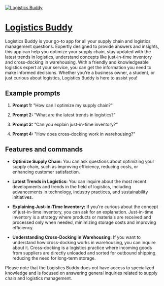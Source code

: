 [![Logistics Buddy](https://files.oaiusercontent.com/file-1CJOVLgYk9AaVRXKgsYkAX1W?se=2123-10-17T19%3A43%3A58Z&sp=r&sv=2021-08-06&sr=b&rscc=max-age%3D31536000%2C%20immutable&rscd=attachment%3B%20filename%3D1cdd9e62-2fb3-4e5e-bd80-7b74a656bb20.png&sig=OMg1q7W%2BfLs6PE4XNUNrfazeZJuoho1rxhvGb5xUFLE%3D)](https://chat.openai.com/g/g-Rbk6mQ5E7-logistics-buddy)

# [Logistics Buddy](https://chat.openai.com/g/g-Rbk6mQ5E7-logistics-buddy)

Logistics Buddy is your go-to app for all your supply chain and logistics management questions. Expertly designed to provide answers and insights, this app can help you optimize your supply chain, stay updated with the latest trends in logistics, understand concepts like just-in-time inventory and cross-docking in warehousing. With a friendly and knowledgeable logistics expert at your service, you can get the information you need to make informed decisions. Whether you're a business owner, a student, or just curious about logistics, Logistics Buddy is here to assist you!

## Example prompts

1. **Prompt 1:** "How can I optimize my supply chain?"

2. **Prompt 2:** "What are the latest trends in logistics?"

3. **Prompt 3:** "Can you explain just-in-time inventory?"

4. **Prompt 4:** "How does cross-docking work in warehousing?"

## Features and commands

- **Optimize Supply Chain:** You can ask questions about optimizing your supply chain, such as improving efficiency, reducing costs, or enhancing customer satisfaction.

- **Latest Trends in Logistics:** You can inquire about the most recent developments and trends in the field of logistics, including advancements in technology, industry practices, and sustainability initiatives.

- **Explaining Just-in-Time Inventory:** If you're curious about the concept of just-in-time inventory, you can ask for an explanation. Just-in-time inventory is a strategy where products or materials are received and processed only when needed, minimizing storage costs and improving efficiency.

- **Understanding Cross-Docking in Warehousing:** If you want to understand how cross-docking works in warehousing, you can inquire about it. Cross-docking is a logistics practice where incoming goods from suppliers are directly unloaded and sorted for outbound shipping, reducing the need for long-term storage.

Please note that the Logistics Buddy does not have access to specialized knowledge and is focused on answering general inquiries related to supply chain and logistics management.